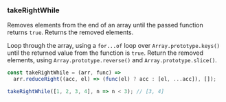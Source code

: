 ### takeRightWhile

Removes elements from the end of an array until the passed function returns `true`. Returns the removed elements.

Loop through the array, using a `for...of` loop over `Array.prototype.keys()` until the returned value from the function is `true`.
Return the removed elements, using `Array.prototype.reverse()` and `Array.prototype.slice()`.

```js
const takeRightWhile = (arr, func) =>
  arr.reduceRight((acc, el) => (func(el) ? acc : [el, ...acc]), []);
```

```js
takeRightWhile([1, 2, 3, 4], n => n < 3); // [3, 4]
```
